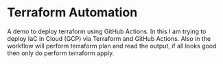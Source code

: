 # Terraform Automation
A demo to deploy terraform using GitHub Actions.
In this I am trying to deploy IaC in Cloud (GCP) via Terraform and GitHub Actions.
Also in the workflow will perform terraform plan and read the output, if all looks good then only do perform terraform apply.


